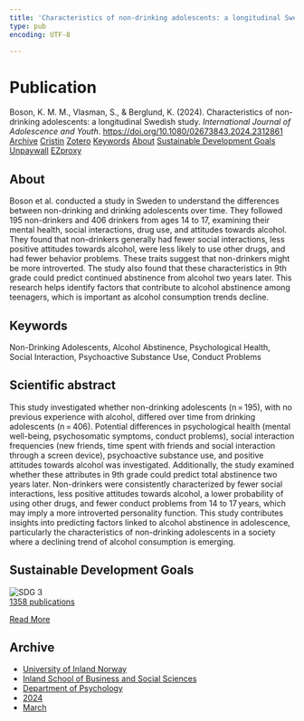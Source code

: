 ```yaml
---
title: 'Characteristics of non-drinking adolescents: a longitudinal Swedish study'
type: pub
encoding: UTF-8

---
```

<h1>Publication</h1>
<article id="csl-bib-container-DM58GNCR" class="csl-bib-container">
  <div class="csl-bib-body"> <div class="csl-entry">Boson, K. M. M., Vlasman, S., &#38; Berglund, K. (2024). Characteristics of non-drinking adolescents: a longitudinal Swedish study. <i>International Journal of Adolescence and Youth</i>. <a href="https://doi.org/10.1080/02673843.2024.2312861">https://doi.org/10.1080/02673843.2024.2312861</a></div> </div>
  <div class="csl-bib-buttons">
    <a href="#taxonomy-article-DM58GNCR" alt="archive" class="csl-bib-button">Archive</a>
    <a href="https://app.cristin.no/results/show.jsf?id=2251517" alt="Cristin" class="csl-bib-button">Cristin</a>
    <a href="http://zotero.org/groups/5881554/items/DM58GNCR" alt="Zotero" class="csl-bib-button">Zotero</a>
    <a href="#keywords-article-DM58GNCR" alt="keywords" class="csl-bib-button">Keywords</a>
    <a href="#about-article-DM58GNCR" alt="about_pub" class="csl-bib-button">About</a>
    <a href="#sdg-article-DM58GNCR" alt="sdg" class="csl-bib-button">Sustainable Development Goals</a>
    <a href="https://www.tandfonline.com/doi/pdf/10.1080/02673843.2024.2312861?needAccess=true" alt="Unpaywall" class="csl-bib-button">Unpaywall</a>
    <a href="https://www.tandfonline.com/doi/pdf/10.1080/02673843.2024.2312861?needAccess=true" alt="EZproxy" class="csl-bib-button">EZproxy</a>
  </div>
  <div id="csl-bib-meta-container-DM58GNCR"></div>
</article>
<div id="csl-bib-meta-DM58GNCR" class="csl-bib-meta">
  <article id="about-article-DM58GNCR" class="about_pub-article">
    <h1>About</h1>
    Boson et al. conducted a study in Sweden to understand the differences between non-drinking and drinking adolescents over time. They followed 195 non-drinkers and 406 drinkers from ages 14 to 17, examining their mental health, social interactions, drug use, and attitudes towards alcohol. They found that non-drinkers generally had fewer social interactions, less positive attitudes towards alcohol, were less likely to use other drugs, and had fewer behavior problems. These traits suggest that non-drinkers might be more introverted. The study also found that these characteristics in 9th grade could predict continued abstinence from alcohol two years later. This research helps identify factors that contribute to alcohol abstinence among teenagers, which is important as alcohol consumption trends decline.
  </article>
  <article id="keywords-article-DM58GNCR" class="keywords-article">
    <h1>Keywords</h1>
    Non-Drinking Adolescents, Alcohol Abstinence, Psychological Health, Social Interaction, Psychoactive Substance Use, Conduct Problems
  </article>
  <article id="abstract-article-DM58GNCR" class="abstract-article">
    <h1>Scientific abstract</h1>
    This study investigated whether non-drinking adolescents (n = 195), with no previous experience with alcohol, differed over time from drinking adolescents (n = 406). Potential differences in psychological health (mental well-being, psychosomatic symptoms, conduct problems), social interaction frequencies (new friends, time spent with friends and social interaction through a screen device), psychoactive substance use, and positive attitudes towards alcohol was investigated. Additionally, the study examined whether these attributes in 9th grade could predict total abstinence two years later. Non-drinkers were consistently characterized by fewer social interactions, less positive attitudes towards alcohol, a lower probability of using other drugs, and fewer conduct problems from 14 to 17 years, which may imply a more introverted personality function. This study contributes insights into predicting factors linked to alcohol abstinence in adolescence, particularly the characteristics of non-drinking adolescents in a society where a declining trend of alcohol consumption is emerging.
  </article>
  <article id="sdg-article-DM58GNCR" class="sdg-article">
    <h1>Sustainable Development Goals</h1>
    <div class="sdg-container"><div id="sdg3" class="sdg">
        <img src="{{< params subfolder >}}images/sdg/sdg03_en.png" class="image" alt="SDG 3">
        <div class="sdg-overlay">
          <a href="{{< params subfolder >}}en/archive/?sdg=3#archive" class="sdg-publication-count"><span>1358</span> publications</a>
          <p><a href="https://sdgs.un.org/goals/goal3" class="sdg-read-more">Read More</a></p>
        </div>
      </div></div>
  </article>
  <article id="taxonomy-article-DM58GNCR" class="taxonomy-article">
    <h1>Archive</h1>
    <ul>
      <li><a href="{{< params subfolder >}}en/archive/?key=3DCRN523">University of Inland Norway</a></li>
      <li><a href="{{< params subfolder >}}en/archive/?key=DU8Q9LN9">Inland School of Business and Social Sciences</a></li>
      <li><a href="{{< params subfolder >}}en/archive/?key=KTD9NXA8">Department of Psychology</a></li>
      <li><a href="{{< params subfolder >}}en/archive/?key=LS3MUAPD">2024</a></li>
      <li><a href="{{< params subfolder >}}en/archive/?key=8SBRM8D5">March</a></li>
    </ul>
  </article>
</div>
